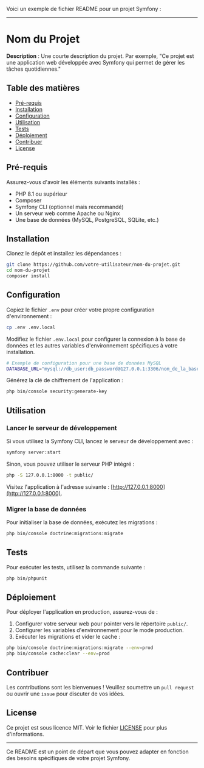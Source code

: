Voici un exemple de fichier README pour un projet Symfony :

---

# Nom du Projet

**Description** : Une courte description du projet. Par exemple, "Ce projet est une application web développée avec Symfony qui permet de gérer les tâches quotidiennes."

## Table des matières

- [Pré-requis](#pré-requis)
- [Installation](#installation)
- [Configuration](#configuration)
- [Utilisation](#utilisation)
- [Tests](#tests)
- [Déploiement](#déploiement)
- [Contribuer](#contribuer)
- [License](#license)

## Pré-requis

Assurez-vous d'avoir les éléments suivants installés :

- PHP 8.1 ou supérieur
- Composer
- Symfony CLI (optionnel mais recommandé)
- Un serveur web comme Apache ou Nginx
- Une base de données (MySQL, PostgreSQL, SQLite, etc.)

## Installation

Clonez le dépôt et installez les dépendances :

```bash
git clone https://github.com/votre-utilisateur/nom-du-projet.git
cd nom-du-projet
composer install
```

## Configuration

Copiez le fichier `.env` pour créer votre propre configuration d'environnement :

```bash
cp .env .env.local
```

Modifiez le fichier `.env.local` pour configurer la connexion à la base de données et les autres variables d'environnement spécifiques à votre installation.

```bash
# Exemple de configuration pour une base de données MySQL
DATABASE_URL="mysql://db_user:db_password@127.0.0.1:3306/nom_de_la_base?serverVersion=8&charset=utf8mb4"
```

Générez la clé de chiffrement de l'application :

```bash
php bin/console security:generate-key
```

## Utilisation

### Lancer le serveur de développement

Si vous utilisez la Symfony CLI, lancez le serveur de développement avec :

```bash
symfony server:start
```

Sinon, vous pouvez utiliser le serveur PHP intégré :

```bash
php -S 127.0.0.1:8000 -t public/
```

Visitez l'application à l'adresse suivante : [http://127.0.0.1:8000](http://127.0.0.1:8000).

### Migrer la base de données

Pour initialiser la base de données, exécutez les migrations :

```bash
php bin/console doctrine:migrations:migrate
```

## Tests

Pour exécuter les tests, utilisez la commande suivante :

```bash
php bin/phpunit
```

## Déploiement

Pour déployer l'application en production, assurez-vous de :

1. Configurer votre serveur web pour pointer vers le répertoire `public/`.
2. Configurer les variables d'environnement pour le mode production.
3. Exécuter les migrations et vider le cache :

```bash
php bin/console doctrine:migrations:migrate --env=prod
php bin/console cache:clear --env=prod
```

## Contribuer

Les contributions sont les bienvenues ! Veuillez soumettre un `pull request` ou ouvrir une `issue` pour discuter de vos idées.

## License

Ce projet est sous licence MIT. Voir le fichier [LICENSE](LICENSE) pour plus d'informations.

---

Ce README est un point de départ que vous pouvez adapter en fonction des besoins spécifiques de votre projet Symfony.